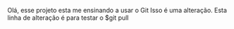 Olá, esse projeto esta me ensinando a usar o Git
Isso é uma alteração.
Esta linha de alteração é para testar o $git pull
